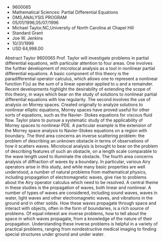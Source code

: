 
* 9600065
* Mathematical Sciences: Partial Differential Equations
* DMS,ANALYSIS PROGRAM
* 05/01/1996,05/07/1996
* Michael Taylor,NC,University of North Carolina at Chapel Hill
* Standard Grant
* Joe W. Jenkins
* 10/31/1999
* USD 64,998.00

Abstract Taylor 9600065 Prof. Taylor will investigate problems in partial
differential equations, with particular attention to four areas. One involves
the further development of microlocal analysis as a tool in nonlinear partial
differential equations. A basic component of this theory is the paradifferential
operator calculus, which allows one to represent a nonlinear function F(u) as
the sum of a linear operator applied to u and a remainder. Recent developments
highlight the desirability of extending the scope of this theory, in ways which
bear on the study of solutions to nonlinear partial differential equations with
low regularity. The second involves the use of analysis on Morrey spaces.
Created originally to analyze solutions to nonlinear elliptic equations, Morrey
spaces have proved useful for other sorts of equations, such as the Navier-
Stokes equations for viscous fluid flow. Taylor plans to pursue a systematic
study of the applicability of Morrey spaces to nonlinear PDE. A particular
example is the extension of the Morrey space analysis to Navier-Stokes equations
on a region with boundary. The third area concerns an inverse scattering
problem: the problem of describing an unknown obstacle in terms of observations
of how it scatters waves. Microlocal analysis is brought to bear on the problem
of describing features of such an obstacle, on a length scale comparable to the
wave length used to illuminate the obstacle. The fourth area concerns analysis
of diffraction of waves by a boundary. In particular, various Airy operators
arise in this study, and while many basic properties are well understood, a
number of natural problems from mathematical physics, including propagation of
electromagnetic waves, give rise to problems about the Airy operator calculus
which need to be resolved. A central theme in these studies is the propagation
of waves, both linear and nonlinear. A number of types of waves are considered,
including sound waves, waves in water, light waves and other electromagnetic
waves, and vibrations in the ground and in other solids. How these waves
propagate through space and interact with objects, often in the form of
boundaries, is a rich source of problems. Of equal interest are inverse
problems, how to tell about the space in which waves propagate, from a knowledge
of the nature of their propagation. Understanding these inverse problems is
helpful in a variety of practical problems, ranging from nondestructive medical
imaging to finding special structures under ground and under water.

